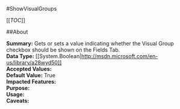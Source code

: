 #ShowVisualGroups

[[_TOC_]]

##About

**Summary:**  Gets or sets a value indicating whether the Visual Group checkbox should be shown on the Fields Tab.   
**Data Type:** [[System.Boolean|http://msdn.microsoft.com/en-us/library/a28wyd50]]  
**Accepted Values:**   
**Default Value:** True  
**Impacted Features:**   
**Purpose:**   
**Usage:**   
**Caveats:**   


